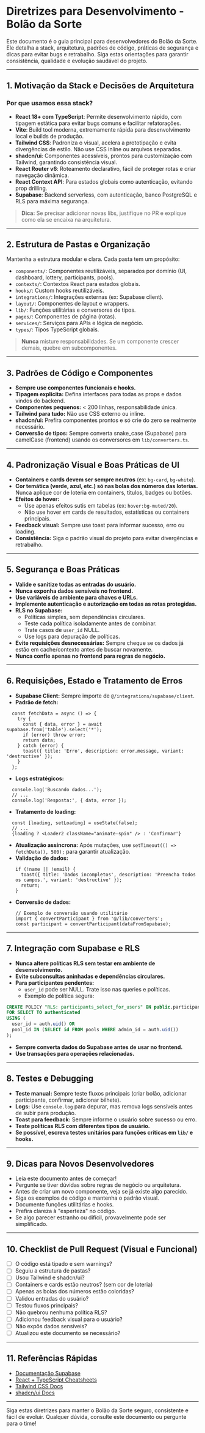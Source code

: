 # Diretrizes para Desenvolvimento - Bolão da Sorte

Este documento é o guia principal para desenvolvedores do Bolão da Sorte. Ele detalha a stack, arquitetura, padrões de código, práticas de segurança e dicas para evitar bugs e retrabalho. Siga estas orientações para garantir consistência, qualidade e evolução saudável do projeto.

---

## 1. Motivação da Stack e Decisões de Arquitetura

### Por que usamos essa stack?
- **React 18+ com TypeScript**: Permite desenvolvimento rápido, com tipagem estática para evitar bugs comuns e facilitar refatorações.
- **Vite**: Build tool moderna, extremamente rápida para desenvolvimento local e builds de produção.
- **Tailwind CSS**: Padroniza o visual, acelera a prototipação e evita divergências de estilo. Não use CSS inline ou arquivos separados.
- **shadcn/ui**: Componentes acessíveis, prontos para customização com Tailwind, garantindo consistência visual.
- **React Router v6**: Roteamento declarativo, fácil de proteger rotas e criar navegação dinâmica.
- **React Context API**: Para estados globais como autenticação, evitando prop drilling.
- **Supabase**: Backend serverless, com autenticação, banco PostgreSQL e RLS para máxima segurança.

> **Dica:** Se precisar adicionar novas libs, justifique no PR e explique como ela se encaixa na arquitetura.

---

## 2. Estrutura de Pastas e Organização

Mantenha a estrutura modular e clara. Cada pasta tem um propósito:
- `components/`: Componentes reutilizáveis, separados por domínio (UI, dashboard, lottery, participants, pools).
- `contexts/`: Contextos React para estados globais.
- `hooks/`: Custom hooks reutilizáveis.
- `integrations/`: Integrações externas (ex: Supabase client).
- `layout/`: Componentes de layout e wrappers.
- `lib/`: Funções utilitárias e conversores de tipos.
- `pages/`: Componentes de página (rotas).
- `services/`: Serviços para APIs e lógica de negócio.
- `types/`: Tipos TypeScript globais.

> **Nunca** misture responsabilidades. Se um componente crescer demais, quebre em subcomponentes.

---

## 3. Padrões de Código e Componentes

- **Sempre use componentes funcionais e hooks.**
- **Tipagem explícita:** Defina interfaces para todas as props e dados vindos do backend.
- **Componentes pequenos:** < 200 linhas, responsabilidade única.
- **Tailwind para tudo:** Não use CSS externo ou inline.
- **shadcn/ui:** Prefira componentes prontos e só crie do zero se realmente necessário.
- **Conversão de tipos:** Sempre converta snake_case (Supabase) para camelCase (frontend) usando os conversores em `lib/converters.ts`.

---

## 4. Padronização Visual e Boas Práticas de UI

- **Containers e cards devem ser sempre neutros** (ex: `bg-card`, `bg-white`).
- **Cor temática (verde, azul, etc.) só nas bolas dos números das loterias.** Nunca aplique cor de loteria em containers, títulos, badges ou botões.
- **Efeitos de hover:**
  - Use apenas efeitos sutis em tabelas (ex: `hover:bg-muted/20`).
  - Não use hover em cards de resultados, estatísticas ou containers principais.
- **Feedback visual:** Sempre use toast para informar sucesso, erro ou loading.
- **Consistência:** Siga o padrão visual do projeto para evitar divergências e retrabalho.

---

## 5. Segurança e Boas Práticas

- **Valide e sanitize todas as entradas do usuário.**
- **Nunca exponha dados sensíveis no frontend.**
- **Use variáveis de ambiente para chaves e URLs.**
- **Implemente autenticação e autorização em todas as rotas protegidas.**
- **RLS no Supabase:**
  - Políticas simples, sem dependências circulares.
  - Teste cada política isoladamente antes de combinar.
  - Trate casos de `user_id` NULL.
  - Use logs para depuração de políticas.
- **Evite requisições desnecessárias:** Sempre cheque se os dados já estão em cache/contexto antes de buscar novamente.
- **Nunca confie apenas no frontend para regras de negócio.**

---

## 6. Requisições, Estado e Tratamento de Erros

- **Supabase Client:** Sempre importe de `@/integrations/supabase/client`.
- **Padrão de fetch:**
```tsx
  const fetchData = async () => {
    try {
      const { data, error } = await supabase.from('table').select('*');
      if (error) throw error;
      return data;
    } catch (error) {
      toast({ title: 'Erro', description: error.message, variant: 'destructive' });
    }
  };
```
- **Logs estratégicos:**
```tsx
  console.log('Buscando dados...');
  // ...
  console.log('Resposta:', { data, error });
```
- **Tratamento de loading:**
```tsx
  const [loading, setLoading] = useState(false);
  // ...
  {loading ? <Loader2 className="animate-spin" /> : 'Confirmar'}
```
- **Atualização assíncrona:** Após mutações, use `setTimeout(() => fetchData(), 500);` para garantir atualização.
- **Validação de dados:**
  ```tsx
  if (!name || !email) {
    toast({ title: 'Dados incompletos', description: 'Preencha todos os campos.', variant: 'destructive' });
    return;
  }
  ```
- **Conversão de dados:**
  ```tsx
  // Exemplo de conversão usando utilitário
  import { convertParticipant } from '@/lib/converters';
  const participant = convertParticipant(dataFromSupabase);
  ```

---

## 7. Integração com Supabase e RLS

- **Nunca altere políticas RLS sem testar em ambiente de desenvolvimento.**
- **Evite subconsultas aninhadas e dependências circulares.**
- **Para participantes pendentes:**
  - `user_id` pode ser NULL. Trate isso nas queries e políticas.
  - Exemplo de política segura:
```sql
CREATE POLICY "RLS: participants_select_for_users" ON public.participants
FOR SELECT TO authenticated
USING (
  user_id = auth.uid() OR 
  pool_id IN (SELECT id FROM pools WHERE admin_id = auth.uid())
);
```
- **Sempre converta dados do Supabase antes de usar no frontend.**
- **Use transações para operações relacionadas.**

---

## 8. Testes e Debugging

- **Teste manual:** Sempre teste fluxos principais (criar bolão, adicionar participante, confirmar, adicionar bilhete).
- **Logs:** Use `console.log` para depurar, mas remova logs sensíveis antes de subir para produção.
- **Toast para feedback:** Sempre informe o usuário sobre sucesso ou erro.
- **Teste políticas RLS com diferentes tipos de usuário.**
- **Se possível, escreva testes unitários para funções críticas em `lib/` e hooks.**

---

## 9. Dicas para Novos Desenvolvedores

- Leia este documento antes de começar!
- Pergunte se tiver dúvidas sobre regras de negócio ou arquitetura.
- Antes de criar um novo componente, veja se já existe algo parecido.
- Siga os exemplos de código e mantenha o padrão visual.
- Documente funções utilitárias e hooks.
- Prefira clareza à "esperteza" no código.
- Se algo parecer estranho ou difícil, provavelmente pode ser simplificado.

---

## 10. Checklist de Pull Request (Visual e Funcional)

- [ ] O código está tipado e sem warnings?
- [ ] Seguiu a estrutura de pastas?
- [ ] Usou Tailwind e shadcn/ui?
- [ ] Containers e cards estão neutros? (sem cor de loteria)
- [ ] Apenas as bolas dos números estão coloridas?
- [ ] Validou entradas do usuário?
- [ ] Testou fluxos principais?
- [ ] Não quebrou nenhuma política RLS?
- [ ] Adicionou feedback visual para o usuário?
- [ ] Não expôs dados sensíveis?
- [ ] Atualizou este documento se necessário?

---

## 11. Referências Rápidas

- [Documentação Supabase](https://supabase.com/docs)
- [React + TypeScript Cheatsheets](https://react-typescript-cheatsheet.netlify.app/)
- [Tailwind CSS Docs](https://tailwindcss.com/docs)
- [shadcn/ui Docs](https://ui.shadcn.com/)

---

Siga estas diretrizes para manter o Bolão da Sorte seguro, consistente e fácil de evoluir. Qualquer dúvida, consulte este documento ou pergunte para o time!
